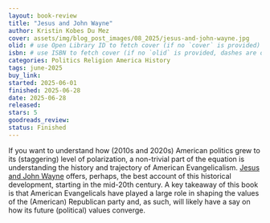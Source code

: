 ```yaml
---
layout: book-review
title: "Jesus and John Wayne"
author: Kristin Kobes Du Mez
cover: assets/img/blog_post_images/08_2025/jesus-and-john-wayne.jpg
olid: # use Open Library ID to fetch cover (if no `cover` is provided)
isbn: # use ISBN to fetch cover (if no `olid` is provided, dashes are optional)
categories: Politics Religion America History
tags: june-2025
buy_link:
started: 2025-06-01
finished: 2025-06-28
date: 2025-06-28
released: 
stars: 5
goodreads_review: 
status: Finished
---
```


If you want to understand how (2010s and 2020s) American politics grew to its (staggering) level of polarization, a non-trivial part of the equation is understanding the history and trajectory of American Evangelicalism. [Jesus and John Wayne](https://en.wikipedia.org/wiki/Jesus_and_John_Wayne) offers, perhaps, the best account of this historical development, starting in the mid-20th century. A key takeaway of this book is that American Evangelicals have played a large role in shaping the values of the (American) Republican party and, as such, will likely have a say on how its future (political) values converge.
